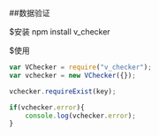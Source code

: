 ##数据验证

$安装 npm install v_checker

$使用

```javascript
var VChecker = require("v_checker");
var vchecker = new VChecker({});

vchecker.requireExist(key);

if(vchecker.error){
    console.log(vchecker.error);
}
```
